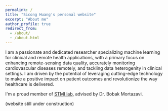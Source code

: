 ```yaml
---
permalink: /
title: "Sicong Huang's personal website"
excerpt: "About me"
author_profile: true
redirect_from: 
  - /about/
  - /about.html
---
```



I am a passionate and dedicated researcher specializing machine learning for clinical and remote health applications, with a primary focus on enhancing remote-sensing data quality, accurately monitoring cardiovascular diseases remotely, and tackling data heterogenity in clinical settings. I am driven by the potential of leveraging cutting-edge technology to make a positive impact on patient outcomes and revolutionize the way healthcare is delivered.

I'm a proud member of [STMI lab](https://stmilab.github.io/team/), advised by Dr. Bobak Mortazavi.

(website still under construction)